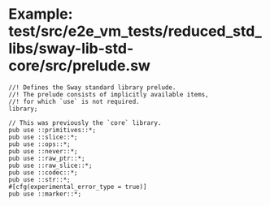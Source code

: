 # Example: test/src/e2e_vm_tests/reduced_std_libs/sway-lib-std-core/src/prelude.sw

```sway
//! Defines the Sway standard library prelude.
//! The prelude consists of implicitly available items,
//! for which `use` is not required.
library;

// This was previously the `core` library.
pub use ::primitives::*;
pub use ::slice::*;
pub use ::ops::*;
pub use ::never::*;
pub use ::raw_ptr::*;
pub use ::raw_slice::*;
pub use ::codec::*;
pub use ::str::*;
#[cfg(experimental_error_type = true)]
pub use ::marker::*;

```
